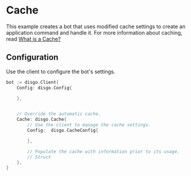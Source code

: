 # Cache

This example creates a bot that uses modified cache settings to create an application command and handle it. For more information about caching, read [What is a Cache?](contribution/concepts/CACHE.md)

## Configuration

Use the client to configure the bot's settings.

```go
bot := disgo.Client{
    Config: disgo.Config{

    },


    // Override the automatic cache.
    Cache: disgo.Cache{
        // Use the client to manage the cache settings.
        Config:  disgo.CacheConfig{ 

        },

        // Populate the cache with information prior to its usage.
        // Struct
    },
}
```